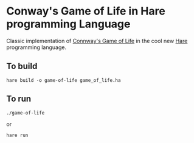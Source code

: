 # Conway's Game of Life in Hare programming Language

Classic implementation of 
<a href="https://en.wikipedia.org/wiki/Conway%27s_Game_of_Life">Connway's Game of Life</a>
in the cool new <a href="https://harelang.org/">Hare</a> programming language.

## To build

```
hare build -o game-of-life game_of_life.ha
```

## To run

```
./game-of-life
```
or
```
hare run
```
